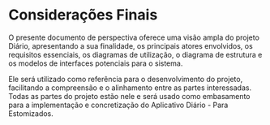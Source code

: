 # Considerações Finais

O presente documento de perspectiva oferece uma visão ampla do projeto Diário, apresentando a sua finalidade, os principais atores envolvidos, os requisitos essenciais, os diagramas de utilização, o diagrama de estrutura e os modelos de interfaces potenciais para o sistema. 

Ele será utilizado como referência para o desenvolvimento do projeto, facilitando a compreensão e o alinhamento entre as partes interessadas. Todas as partes do projeto estão nele e será usado como embasamento para a implementação e concretização do Aplicativo Diário - Para Estomizados.

